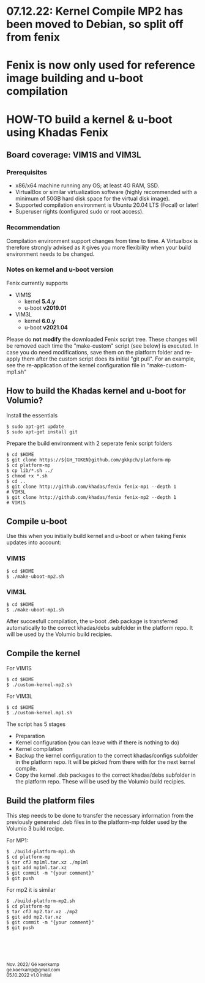 

# **07.12.22: Kernel Compile MP2 has been moved to Debian, so split off from fenix**
# Fenix is now only used for reference image building and u-boot compilation







# **HOW-TO build a kernel & u-boot using Khadas Fenix**
## **Board coverage: VIM1S and VIM3L** 
### **Prerequisites** 


- x86/x64 machine running any OS; at least 4G RAM, SSD.
- VirtualBox or similar virtualization software (highly recommended with a minimum of 50GB hard disk space for the virtual disk image).
- Supported compilation environment is Ubuntu 20.04 LTS (Focal) or later!
- Superuser rights (configured sudo or root access).

### **Recommendation**
Compilation environment support changes from time to time.
A Virtualbox is therefore strongly advised as it gives you more flexibility when your build environment needs to be changed.

### **Notes on kernel and u-boot version**
Fenix currently supports 
- VIM1S
    - kernel **5.4.y**
    - u-boot **v2019.01**
- VIM3L
    - kernel **6.0.y** 
    - u-boot **v2021.04**

Please do **not modify** the downloaded Fenix script tree.
These changes will be removed each time the "make-custom" script (see below) is executed.
In case you do need modifications, save them on the platform folder and re-apply them after the custom script does its initial "git pull".
For an example, see the re-application of the kernel configuration file in "make-custom-mp1.sh"

## **How to build the Khadas kernel and u-boot for Volumio?**

Install the essentials
```
$ sudo apt-get update
$ sudo apt-get install git
```

Prepare the build environment with 2 seperate fenix script folders
```
$ cd $HOME
$ git clone https://${GH_TOKEN}github.com/gkkpch/platform-mp
$ cd platform-mp
$ cp lib/*.sh ../
$ chmod +x *.sh
$ cd ..
$ git clone http://github.com/khadas/fenix fenix-mp1 --depth 1         # VIM3L
$ git clone http://github.com/khadas/fenix fenix-mp2 --depth 1         # VIM1S
```
 
## **Compile u-boot**

Use this when you initially build kernel and u-boot or when taking Fenix updates into account:
### VIM1S

```
$ cd $HOME
$ ./make-uboot-mp2.sh
```
### VIM3L
```
$ cd $HOME
$ ./make-uboot-mp1.sh
```

After succesfull compilation, the u-boot .deb package is transferred automatically to the correct khadas/debs subfolder in the platform repo. It will be used by the Volumio build recipies.

## **Compile the kernel** ##

For VIM1S 

```
$ cd $HOME
$ ./custom-kernel-mp2.sh
```
For VIM3L
```
$ cd $HOME
$ ./custom-kernel.mp1.sh
```
The script has 5 stages
- Preparation 
- Kernel configuration (you can leave with <exit> if there is nothing to do)
- Kernel compilation
- Backup the kernel configuration to the correct khadas/configs subfolder in the platform repo. It will be picked from there with for the next kernel compile.
- Copy the kernel .deb packages to the correct khadas/debs subfolder in the platform repo. These will be used by the Volumio build recipies.

## **Build the platform files** ##

This step needs to be done to transfer the necessary information from the previously generated .deb files in to the platform-mp folder used by the Volumio 3 build recipe.

For MP1:
```
$ ./build-platform-mp1.sh
$ cd platform-mp
$ tar cfJ mp1ml.tar.xz ./mp1ml
$ git add mp1ml.tar.xz
$ git commit -m "{your comment}"
$ git push
```

For mp2 it is similar
```
$ ./build-platform-mp2.sh
$ cd platform-mp
$ tar cfJ mp2.tar.xz ./mp2
$ git add mp2.tar.xz
$ git commit -m "{your comment}"
$ git push
```



<br />
<br />
<br />
<br />
<sub> Nov. 2022/ Gé koerkamp
<br />ge.koerkamp@gmail.com
<br />05.10.2022 v1.0 Initial

